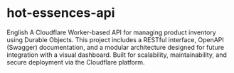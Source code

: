# hot-essences-api
English A Cloudflare Worker-based API for managing product inventory using Durable Objects. This project includes a RESTful interface, OpenAPI (Swagger) documentation, and a modular architecture designed for future integration with a visual dashboard. Built for scalability, maintainability, and secure deployment via the Cloudflare platform. 
